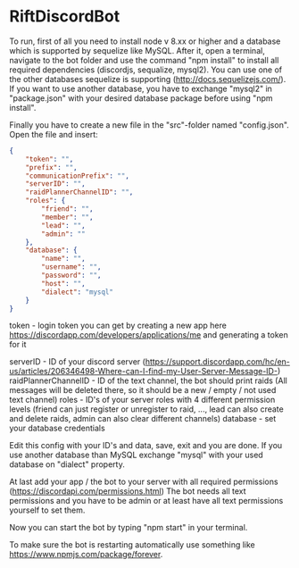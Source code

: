 # RiftDiscordBot

To run, first of all you need to install node v 8.xx or higher and a database which is supported by sequelize like MySQL.
After it, open a terminal, navigate to the bot folder and use the command "npm install" to install all required dependencies (discordjs, sequalize, mysql2).
You can use one of the other databases sequelize is supporting (http://docs.sequelizejs.com/).
If you want to use another database, you have to exchange "mysql2" in "package.json" with your desired database package before using "npm install".

Finally you have to create a new file in the "src"-folder named "config.json".
Open the file and insert:

```json
{
    "token": "",
    "prefix": "",
    "communicationPrefix": "",
    "serverID": "",
    "raidPlannerChannelID": "",
    "roles": {
        "friend": "",
        "member": "",
        "lead": "",
        "admin": ""
    },
    "database": {
        "name": "",
        "username": "",
        "password": "",
        "host": "",
        "dialect": "mysql"
    }
}
```

token                   - login token you can get by creating a new app here
                          https://discordapp.com/developers/applications/me and generating a token for it

serverID                - ID of your discord server
                          (https://support.discordapp.com/hc/en-us/articles/206346498-Where-can-I-find-my-User-Server-Message-ID-)
raidPlannerChannelID    - ID of the text channel, the bot should print raids
                          (All messages will be deleted there, so it should be a new / empty / not used text channel)
roles                   - ID's of your server roles with 4 different permission levels 
                          (friend can just register or unregister to raid, ..., lead can also create and delete raids,
                          admin can also clear different channels)
database                - set your database credentials

Edit this config with your ID's and data, save, exit and you are done.
If you use another database than MySQL exchange "mysql" with your used database on "dialect" property.

At last add your app / the bot to your server with all required permissions (https://discordapi.com/permissions.html)
The bot needs all text permissions and you have to be admin or at least have all text permissions yourself to set them.

Now you can start the bot by typing "npm start" in your terminal.

To make sure the bot is restarting automatically use something like https://www.npmjs.com/package/forever.
 
